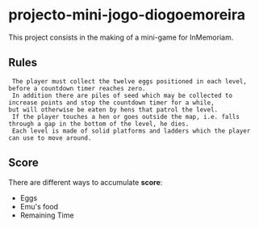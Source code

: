# projecto-mini-jogo-diogoemoreira

This project consists in the making of a mini-game for InMemoriam.

## Rules
     The player must collect the twelve eggs positioned in each level, before a countdown timer reaches zero.  
     In addition there are piles of seed which may be collected to increase points and stop the countdown timer for a while,  
    but will otherwise be eaten by hens that patrol the level.  
     If the player touches a hen or goes outside the map, i.e. falls through a gap in the bottom of the level, he dies.  
     Each level is made of solid platforms and ladders which the player can use to move around.   
## Score

There are different ways to accumulate **score**:  
- Eggs 
- Emu's food  
- Remaining Time  

